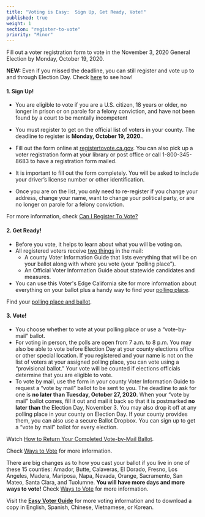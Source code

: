 ```yaml
---
title: "Voting is Easy:  Sign Up, Get Ready, Vote!"
published: true
weight: 1
section: "register-to-vote"
priority: "Minor"
---
```


Fill out a voter registration form to vote in the November 3, 2020 General Election by Monday, October 19, 2020. 

**NEW:** Even if you missed the deadline, you can still register and vote up to and through Election Day. Check [here](#menu-item-missed-the-voter-registration-deadline-you-can-still-register-and-vote) to see how!

#### 1. Sign Up!

- You are eligible to vote if you are a U.S. citizen, 18 years or older, no longer in prison or on parole for a felony conviction, and have not been found by a court to be mentally incompetent

- You must register to get on the official list of voters in your county. 
  The deadline to register is **Monday, October 19, 2020.**.
- Fill out the form online at [registertovote.ca.gov](http://registertovote.ca.gov//).
You can also pick up a voter registration form at your library or post office or call 1-800-345-8683 to have a registration form mailed. 
- It is important to fill out the form completely. You will be asked to include your driver’s license number or other identification.
- Once you are on the list, you only need to re-register if you change your address, change your name, want to change your political party, or are no longer on parole for a felony conviction. 

For more information, check [Can I Register To Vote?](#menu-item-can-i-register-to-vote)

#### 2. Get Ready!

- Before you vote, it helps to learn about what you will be voting on.
- All registered voters receive [two things](https://www.sos.ca.gov/elections/publications-and-resources/state-county-vig/) in the mail: 
  - A county Voter Information Guide that lists everything that will be on your ballot along with where you vote (your “polling place”).
  - An Official Voter Information Guide about statewide candidates and measures.
- You can use this Voter's Edge California site for more information about everything on your ballot plus a handy way to find your [polling place](#section-my-polling-place). 

Find your [polling place and ballot](#section-my-polling-place).

#### 3. Vote!

- You choose whether to vote at your polling place or use a “vote-by-mail” ballot.
- For voting in person, the polls are open from 7 a.m. to 8 p.m. You may also be able to vote before Election Day at your county elections office or other special location. If you registered and your name is not on the list of voters at your assigned polling place, you can vote using a “provisional ballot.” Your vote will be counted if elections officials determine that you are eligible to vote. 
- To vote by mail, use the form in your county Voter Information Guide to request a “vote by mail” ballot to be sent to you. The deadline to ask for one is **no later than Tuesday, October 27, 2020**. When your “vote by mail” ballot comes, fill it out and mail it back so that it is postmarked **no later than** the Election Day, November 3. You may also drop it off at any polling place in your county on Election Day. If your county provides them, you can also use a secure Ballot Dropbox. You can sign up to get a “vote by mail” ballot for every election.

Watch [How to Return Your Completed Vote-by-Mail Ballot](https://www.google.com/url?q=https://www.youtube.com/watch?v%3DhFH3YZrhBag%26feature%3Dyoutu.be&sa=D&ust=1576113195433000&usg=AFQjCNGr5kb0Ft2GLwC551ertzTHTcQlHg). 

Check [Ways to Vote](#section-ways-to-vote) for more information.

There are big changes as to how you cast your ballot if you live in one of these 15 counties: Amador, Butte, Calaveras, El Dorado, Fresno, Los Angeles, Madera, Mariposa, Napa, Nevada, Orange, Sacramento, San Mateo, Santa Clara, and Tuolumne. **You will have more days and more ways to vote!** Check [Ways to Vote](#menu-item-big-changes-in-madera-napa-nevada-sacramento-and-san-mateo-counties) for more information.

Visit the **[Easy Voter Guide](http://www.easyvoterguide.org/)** for more voting information and to download a copy in English, Spanish, Chinese, Vietnamese, or Korean.
  
